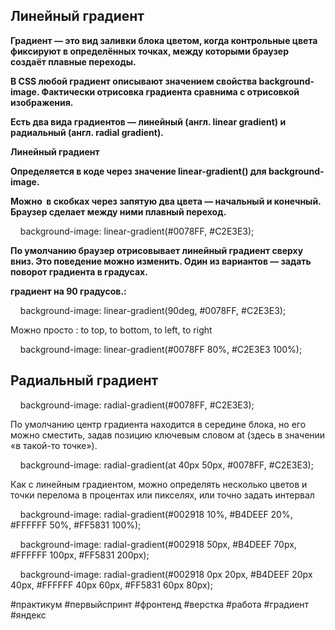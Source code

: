 
## **Линейный градиент**

**Градиент — это вид заливки блока цветом, когда контрольные цвета фиксируют в определённых точках, между которыми браузер создаёт плавные переходы.** 

**В CSS любой градиент описывают значением свойства background-image. Фактически отрисовка градиента сравнима с отрисовкой изображения.**

**Есть два вида градиентов — линейный (англ. linear gradient) и радиальный (англ. radial gradient).** 

**Линейный градиент**

**Определяется в коде через значение linear-gradient() для background-image.**

  

  

**Можно  в скобках через запятую два цвета — начальный и конечный. Браузер сделает между ними плавный переход.**

  

    background-image: linear-gradient(#0078FF, #C2E3E3);

  

  

**По умолчанию браузер отрисовывает линейный градиент сверху вниз. Это поведение можно изменить. Один из вариантов — задать поворот градиента в градусах.**

  

**градиент на 90 градусов.:**

    background-image: linear-gradient(90deg, #0078FF, #C2E3E3);

  

  

Можно просто : to top, to bottom, to left, to right

  

  

    background-image: linear-gradient(#0078FF 80%, #C2E3E3 100%);

  

## **Радиальный градиент**

  

    background-image: radial-gradient(#0078FF, #C2E3E3);

  

По умолчанию центр градиента находится в середине блока, но его можно сместить, задав позицию ключевым словом at (здесь в значении «в такой-то точке»).

  

    background-image: radial-gradient(at 40px 50px, #0078FF, #C2E3E3);

  

Как с линейным градиентом, можно определять несколько цветов и точки перелома в процентах или пикселях, или точно задать интервал 

  

    background-image: radial-gradient(#002918 10%, #B4DEEF 20%, #FFFFFF 50%, #FF5831 100%);

    background-image: radial-gradient(#002918 50px, #B4DEEF 70px, #FFFFFF 100px, #FF5831 200px);

    background-image: radial-gradient(#002918 0px 20px, #B4DEEF 20px 40px, #FFFFFF 40px 60px, #FF5831 60px 80px);



#практикум #первыйспринт #фронтенд #верстка #работа #градиент #яндекс